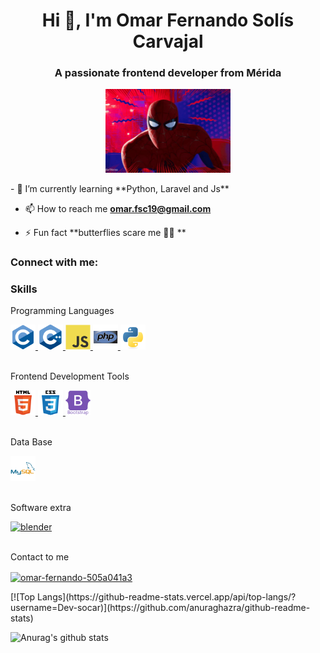 <h1 align="center">Hi 👋, I'm Omar Fernando Solís Carvajal</h1>
<h3 align="center">A passionate frontend developer from Mérida</h3>
<p align="center">
  <img src= 'https://github.com/Dev-socar/Dev-socar/blob/main/spider2.webp'  width=200 heigh=200 />
</p>
- 🌱 I’m currently learning **Python, Laravel and Js**

- 📫 How to reach me **omar.fsc19@gmail.com**

- ⚡ Fun fact **butterflies scare me 🦋😱 **

<h3 align="left">Connect with me:</h3>
<p align="left">
</p>

<h3 align="left">Skills</h3>
<p align="left"> 
 <p>Programming Languages</p>
 <a href="https://www.cprogramming.com/" target="_blank" rel="noreferrer"> <img src="https://raw.githubusercontent.com/devicons/devicon/master/icons/c/c-original.svg" alt="c" width="40" height="40"/> </a> 
 <a href="https://www.w3schools.com/cpp/" target="_blank" rel="noreferrer"> <img src="https://raw.githubusercontent.com/devicons/devicon/master/icons/cplusplus/cplusplus-original.svg" alt="cplusplus" width="40" height="40"/> </a>
 <a href="https://developer.mozilla.org/en-US/docs/Web/JavaScript" target="_blank" rel="noreferrer"> <img src="https://raw.githubusercontent.com/devicons/devicon/master/icons/javascript/javascript-original.svg" alt="javascript" width="40" height="40"/> </a>
   <a href="https://www.php.net" target="_blank" rel="noreferrer"> <img src="https://raw.githubusercontent.com/devicons/devicon/master/icons/php/php-original.svg" alt="php" width="40" height="40"/> </a> 
 <a href="https://www.python.org" target="_blank" rel="noreferrer"> <img src="https://raw.githubusercontent.com/devicons/devicon/master/icons/python/python-original.svg" alt="python" width="40" height="40"/> </a>
 <br>
 <br>
 <p>Frontend Development Tools</p>
  <a href="https://www.w3.org/html/" target="_blank" rel="noreferrer"> <img src="https://raw.githubusercontent.com/devicons/devicon/master/icons/html5/html5-original-wordmark.svg" alt="html5" width="40" height="40"/> </a>
  <a href="https://www.w3schools.com/css/" target="_blank" rel="noreferrer"> <img src="https://raw.githubusercontent.com/devicons/devicon/master/icons/css3/css3-original-wordmark.svg" alt="css3" width="40" height="40"/> </a>
  <a href="https://getbootstrap.com" target="_blank" rel="noreferrer"> <img src="https://raw.githubusercontent.com/devicons/devicon/master/icons/bootstrap/bootstrap-plain-wordmark.svg" alt="bootstrap" width="40" height="40"/> </a>
   
 <br>
 
 <br>
 <p>Data Base</p>
<a href="https://www.mysql.com/" target="_blank" rel="noreferrer"> <img src="https://raw.githubusercontent.com/devicons/devicon/master/icons/mysql/mysql-original-wordmark.svg" alt="mysql" width="40" height="40"/> </a> 
 <br>
 <br>
 <p>Software extra</p>
 
<a href="https://www.blender.org/" target="_blank" rel="noreferrer"> <img src="https://download.blender.org/branding/community/blender_community_badge_white.svg" alt="blender" width="40" height="40"/> </a>
<br>
<br>
 <p>Contact to me</p>
<p align="left">
<a href="https://linkedin.com/in/omar-fernando-505a041a3" target="blank"><img align="center" src="https://raw.githubusercontent.com/rahuldkjain/github-profile-readme-generator/master/src/images/icons/Social/linked-in-alt.svg" alt="omar-fernando-505a041a3" height="30" width="40" /></a>
</p>
[![Top Langs](https://github-readme-stats.vercel.app/api/top-langs/?username=Dev-socar)](https://github.com/anuraghazra/github-readme-stats)

![Anurag's github stats](https://github-readme-stats.vercel.app/api?username=Dev-socar)

</p>

